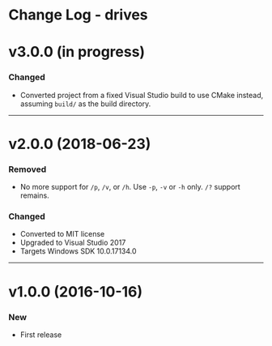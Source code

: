 Change Log - drives
====================================================================================================

# v3.0.0  (in progress)

### Changed
  - Converted project from a fixed Visual Studio build to use CMake instead, assuming `build/` as
    the build directory.


----------------------------------------------------------------------------------------------------
# v2.0.0  (2018-06-23)

### Removed
  - No more support for `/p`, `/v`, or `/h`. Use `-p`, `-v` or `-h` only.
    `/?` support remains.

### Changed
  - Converted to MIT license
  - Upgraded to Visual Studio 2017
  - Targets Windows SDK 10.0.17134.0


----------------------------------------------------------------------------------------------------
# v1.0.0  (2016-10-16)

### New
  - First release
